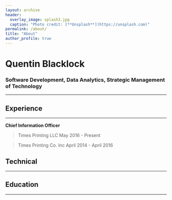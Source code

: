 ```yaml
---
layout: archive
header: 
  overlay_image: splash2.jpg
  caption: "Photo credit: [**Unsplash**](https://unsplash.com)"
permalink: /about/
title: "About"
author_profile: true
---
```


# Quentin Blacklock

### Software Development, Data Analytics, Strategic Management of Technology
_____

## Experience
_____

**Chief Information Officer**

>Times Printing LLC        May 2016 - Present

>Times Printing Co. Inc    April 2014 - April 2016





## Technical
_____


## Education
_____